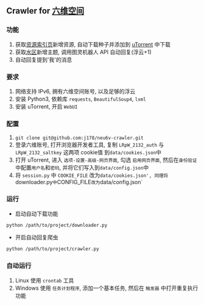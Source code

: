 ## Crawler for [六维空间](http://bt.neu6.edu.cn)

### 功能
1. 获取[资源索引页](http://bt.neu6.edu.cn/plugin.php?id=neubt_resourceindex)新增资源, 自动下载种子并添加到 [uTorrent](http://www.utorrent.com/) 中下载
2. 获取[水区](http://bt.neu6.edu.cn/forum-4-1.html)新增主题, 调用图灵机器人 API 自动回复(浮云+1)
3. 自动回复提到'我'的消息

### 要求
1. 网络支持 IPv6, 拥有六维空间账号, 以及足够的浮云
2. 安装 Python3, 依赖库 `requests`, `BeautifulSoup4`, `lxml`
3. 安装 uTorrent, 开启 `WebUI`

### 配置
1. `git clone git@github.com:j178/neu6v-crawler.git`
2. 登录六维账号, 打开浏览器开发者工具, 复制 `LRpW_2132_auth` 与 `LRpW_2132_saltkey` 这两项 cookie值 到`data/cookies.json`中
3. 打开 uTorrent, 进入 `选项-设置-高级-网页界面`, 勾选 `启用网页界面`, 然后在`身份验证`中配置`用户名`和`密码`, 并将它们写入到`data/config.json`中
4. 将 `session.py` 中 `COOKIE_FILE` 改为`data/cookies.json', 同理将 `downloader.py` 中 `CONFIG_FILE` 改为 `data/config.json`

### 运行
- 启动自动下载功能
```sh
python /path/to/project/downloader.py
```
- 开启自动回复爬虫
```sh
python /path/to/project/crawler.py
```

### 自动运行
1. Linux 使用 `crontab` 工具
2. Windows 使用 `任务计划程序`, 添加一个基本任务, 然后在 `触发器` 中打开重复执行功能
